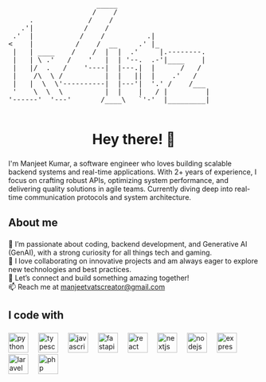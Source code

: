 <p align="center">
<pre>
                     _____                       
                    /    /                       
     .             /    /                        
   .'|            /    /                         
 .'  |           /    /          .|              
<    |          /    /  __     .' |_             
 |   | ____    /    /  |  |  .'     |.--------.  
 |   | \ .'   /    '   |  | '--.  .-'|____    |  
 |   |/  .   /    '----|  |---.|  |      /   /   
 |    /\  \ /          |  |   ||  |    .'   /    
 |   |  \  \'----------|  |---'|  '.' /    /___  
 '    \  \  \          |  |    |   / |         | 
'------'  '---'       /____\   `'-'  |_________| 

</pre>
</p>

###

<h1 align="center">Hey there! 👋</h1>

###

<p align="left">I'm Manjeet Kumar, a software engineer who loves building scalable backend systems and real-time applications. With 2+ years of experience, I focus on crafting robust APIs, optimizing system performance, and delivering quality solutions in agile teams. Currently diving deep into real-time communication protocols and system architecture.</p>

###

<h2 align="left">About me</h2>

###

<p align="left">👀 I’m passionate about coding, backend development, and Generative AI (GenAI), with a strong curiosity for all things tech and gaming.<br>🤝 I love collaborating on innovative projects and am always eager to explore new technologies and best practices.<br>💬 Let’s connect and build something amazing together!<br>📫 Reach me at <a href="mailto:manjeetvatscreator@gmail.com">manjeetvatscreator@gmail.com</a></p>

###

<h2 align="left">I code with</h2>

###

<div align="left">
  <img src="https://cdn.jsdelivr.net/gh/devicons/devicon/icons/python/python-original.svg" height="40" alt="python logo"  />
  <img width="12" />
  <img src="https://cdn.jsdelivr.net/gh/devicons/devicon/icons/typescript/typescript-original.svg" height="40" alt="typescript logo"  />
  <img width="12" />
  <img src="https://cdn.jsdelivr.net/gh/devicons/devicon/icons/javascript/javascript-original.svg" height="40" alt="javascript logo"  />
  <img width="12" />
  <img src="https://cdn.jsdelivr.net/gh/devicons/devicon/icons/fastapi/fastapi-original.svg" height="40" alt="fastapi logo"  />
  <img width="12" />
  <img src="https://cdn.jsdelivr.net/gh/devicons/devicon/icons/react/react-original.svg" height="40" alt="react logo"  />
  <img width="12" />
  <img src="https://cdn.jsdelivr.net/gh/devicons/devicon/icons/nextjs/nextjs-original.svg" height="40" alt="nextjs logo"  />
  <img width="12" />
  <img src="https://cdn.jsdelivr.net/gh/devicons/devicon/icons/nodejs/nodejs-original.svg" height="40" alt="nodejs logo"  />
  <img width="12" />
  <img src="https://cdn.jsdelivr.net/gh/devicons/devicon/icons/express/express-original.svg" height="40" alt="express logo"  />
  <img width="12" />
  <img src="https://cdn.jsdelivr.net/gh/devicons/devicon/icons/laravel/laravel-original.svg" height="40" alt="laravel logo"  />
  <img width="12" />
  <img src="https://cdn.jsdelivr.net/gh/devicons/devicon/icons/php/php-original.svg" height="40" alt="php logo"  />
</div>

###
